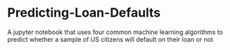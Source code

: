 # Predicting-Loan-Defaults
A jupyter notebook that uses four common machine learning algorithms to predict whether a sample of US citizens will default on their loan or not
